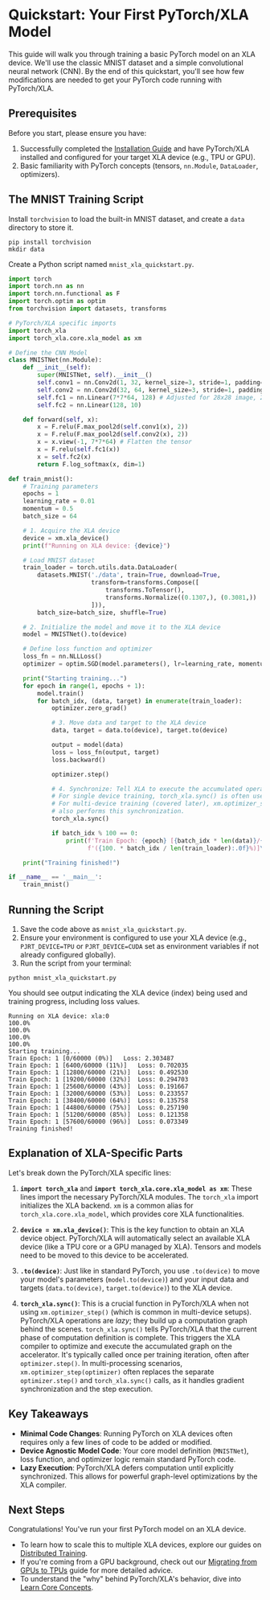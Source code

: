 # Quickstart: Your First PyTorch/XLA Model

This guide will walk you through training a basic PyTorch model on an XLA device. We'll use the classic MNIST dataset and a simple convolutional neural network (CNN). By the end of this quickstart, you'll see how few modifications are needed to get your PyTorch code running with PyTorch/XLA.

## Prerequisites

Before you start, please ensure you have:

1. Successfully completed the [Installation Guide](TODO) and have PyTorch/XLA installed and configured for your target XLA device (e.g., TPU or GPU).
2. Basic familiarity with PyTorch concepts (tensors, `nn.Module`, `DataLoader`, optimizers).

## The MNIST Training Script

Install `torchvision` to load the built-in MNIST dataset, and create a `data` directory to store it.

```shell
pip install torchvision
mkdir data
```

Create a Python script named `mnist_xla_quickstart.py`.

```python
import torch
import torch.nn as nn
import torch.nn.functional as F
import torch.optim as optim
from torchvision import datasets, transforms

# PyTorch/XLA specific imports
import torch_xla
import torch_xla.core.xla_model as xm

# Define the CNN Model
class MNISTNet(nn.Module):
    def __init__(self):
        super(MNISTNet, self).__init__()
        self.conv1 = nn.Conv2d(1, 32, kernel_size=3, stride=1, padding=1)
        self.conv2 = nn.Conv2d(32, 64, kernel_size=3, stride=1, padding=1)
        self.fc1 = nn.Linear(7*7*64, 128) # Adjusted for 28x28 image, 2 pooling layers
        self.fc2 = nn.Linear(128, 10)

    def forward(self, x):
        x = F.relu(F.max_pool2d(self.conv1(x), 2))
        x = F.relu(F.max_pool2d(self.conv2(x), 2))
        x = x.view(-1, 7*7*64) # Flatten the tensor
        x = F.relu(self.fc1(x))
        x = self.fc2(x)
        return F.log_softmax(x, dim=1)

def train_mnist():
    # Training parameters
    epochs = 1
    learning_rate = 0.01
    momentum = 0.5
    batch_size = 64

    # 1. Acquire the XLA device
    device = xm.xla_device()
    print(f"Running on XLA device: {device}")

    # Load MNIST dataset
    train_loader = torch.utils.data.DataLoader(
        datasets.MNIST('./data', train=True, download=True,
                       transform=transforms.Compose([
                           transforms.ToTensor(),
                           transforms.Normalize((0.1307,), (0.3081,))
                       ])),
        batch_size=batch_size, shuffle=True)

    # 2. Initialize the model and move it to the XLA device
    model = MNISTNet().to(device)

    # Define loss function and optimizer
    loss_fn = nn.NLLLoss()
    optimizer = optim.SGD(model.parameters(), lr=learning_rate, momentum=momentum)

    print("Starting training...")
    for epoch in range(1, epochs + 1):
        model.train()
        for batch_idx, (data, target) in enumerate(train_loader):
            optimizer.zero_grad()

            # 3. Move data and target to the XLA device
            data, target = data.to(device), target.to(device)

            output = model(data)
            loss = loss_fn(output, target)
            loss.backward()

            optimizer.step()

            # 4. Synchronize: Tell XLA to execute the accumulated operations
            # For single device training, torch_xla.sync() is often used.
            # For multi-device training (covered later), xm.optimizer_step(optimizer)
            # also performs this synchronization.
            torch_xla.sync()

            if batch_idx % 100 == 0:
                print(f'Train Epoch: {epoch} [{batch_idx * len(data)}/{len(train_loader.dataset)} '
                      f'({100. * batch_idx / len(train_loader):.0f}%)]\tLoss: {loss.item():.6f}')

    print("Training finished!")

if __name__ == '__main__':
    train_mnist()
```

## Running the Script

1. Save the code above as `mnist_xla_quickstart.py`.
2. Ensure your environment is configured to use your XLA device (e.g., `PJRT_DEVICE=TPU` or `PJRT_DEVICE=CUDA` set as environment variables if not already configured globally).
3. Run the script from your terminal:

```shell
python mnist_xla_quickstart.py
```

You should see output indicating the XLA device (index) being used and training progress, including loss values.

```shell
Running on XLA device: xla:0
100.0%
100.0%
100.0%
100.0%
Starting training...
Train Epoch: 1 [0/60000 (0%)]	Loss: 2.303487
Train Epoch: 1 [6400/60000 (11%)]	Loss: 0.702035
Train Epoch: 1 [12800/60000 (21%)]	Loss: 0.492530
Train Epoch: 1 [19200/60000 (32%)]	Loss: 0.294703
Train Epoch: 1 [25600/60000 (43%)]	Loss: 0.191667
Train Epoch: 1 [32000/60000 (53%)]	Loss: 0.233557
Train Epoch: 1 [38400/60000 (64%)]	Loss: 0.135758
Train Epoch: 1 [44800/60000 (75%)]	Loss: 0.257190
Train Epoch: 1 [51200/60000 (85%)]	Loss: 0.121358
Train Epoch: 1 [57600/60000 (96%)]	Loss: 0.073349
Training finished!
```

## Explanation of XLA-Specific Parts

Let's break down the PyTorch/XLA specific lines:

1. **`import torch_xla`** and **`import torch_xla.core.xla_model as xm`**: These lines import the necessary PyTorch/XLA modules. The `torch_xla` import initializes the XLA backend. `xm` is a common alias for `torch_xla.core.xla_model`, which provides core XLA functionalities.

2. **`device = xm.xla_device()`**: This is the key function to obtain an XLA device object. PyTorch/XLA will automatically select an available XLA device (like a TPU core or a GPU managed by XLA). Tensors and models need to be moved to this device to be accelerated.

3. **`.to(device)`**: Just like in standard PyTorch, you use `.to(device)` to move your model's parameters (`model.to(device)`) and your input data and targets (`data.to(device)`, `target.to(device)`) to the XLA device.

4. **`torch_xla.sync()`**: This is a crucial function in PyTorch/XLA when not using `xm.optimizer_step()` (which is common in multi-device setups). PyTorch/XLA operations are *lazy*; they build up a computation graph behind the scenes. `torch_xla.sync()` tells PyTorch/XLA that the current phase of computation definition is complete. This triggers the XLA compiler to optimize and execute the accumulated graph on the accelerator. It's typically called once per training iteration, often after `optimizer.step()`. In multi-processing scenarios, `xm.optimizer_step(optimizer)` often replaces the separate `optimizer.step()` and `torch_xla.sync()` calls, as it handles gradient synchronization and the step execution.

## Key Takeaways

* **Minimal Code Changes**: Running PyTorch on XLA devices often requires only a few lines of code to be added or modified.
* **Device Agnostic Model Code**: Your core model definition (`MNISTNet`), loss function, and optimizer logic remain standard PyTorch code.
* **Lazy Execution**: PyTorch/XLA defers computation until explicitly synchronized. This allows for powerful graph-level optimizations by the XLA compiler.

## Next Steps

Congratulations! You've run your first PyTorch model on an XLA device.

* To learn how to scale this to multiple XLA devices, explore our guides on [Distributed Training](TODO).
* If you're coming from a GPU background, check out our [Migrating from GPUs to TPUs](./gpu-to-tpu-migration.html) guide for more detailed advice.
* To understand the "why" behind PyTorch/XLA's behavior, dive into [Learn Core Concepts](TODO).
